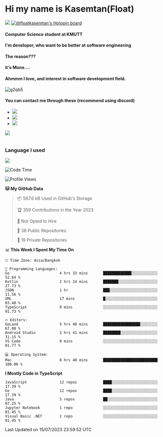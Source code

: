 # Hi my name is Kasemtan(Float)
![](https://64.media.tumblr.com/9c2a8f831efe8da556ffbf89cebb52c9/b86c1ab833a37e32-93/s1280x1920/d000dc22f75df64be2bc150f5fa69c4f6df6bb07.gifv)
[![@floatkasemtan's Holopin board](https://holopin.me/floatkasemtan)](https://holopin.io/@floatkasemtan)
#### Computer Science student at KMUTT
#### I'm developer, who want to be better at software engineering
#### The reason???
#### it's Mone.... 
#### Ahmmm I love, and interest in software development field.
![g2qb5](https://user-images.githubusercontent.com/69688279/175812510-9235eaf7-72f7-40d3-b163-56efa9aa5c6b.gif)

#### You can contact me through these (recommend using discord)
- [![](https://img.shields.io/badge/Discord-5865F2?logo=Discord&logoColor=white)](https://discordapp.com/users/278155096225742848)
- [![](https://img.shields.io/badge/Facebook-1877F2?logo=facebook&logoColor=white)](https://www.facebook.com/float.teavasirichokchai/)
- [![](https://img.shields.io/badge/linkedin-0A66C2?logo=linkedin&logoColor=white)](https://www.linkedin.com/in/floatkasemtan/)

[![](https://github-readme-stats.vercel.app/api?username=FloatKasemtan&show_icons=true&theme=nightowl)]()
#
### Language I used
[![](https://github-readme-stats.vercel.app/api/top-langs/?username=FloatKasemtan&layout=compact&theme=nightowl)]()
<!--START_SECTION:waka-->
![Code Time](http://img.shields.io/badge/Code%20Time-1%2C177%20hrs%2035%20mins-blue)

![Profile Views](http://img.shields.io/badge/Profile%20Views-3-blue)

**🐱 My GitHub Data** 

> 📦 567.6 kB Used in GitHub's Storage 
 > 
> 🏆 359 Contributions in the Year 2023
 > 
> 🚫 Not Opted to Hire
 > 
> 📜 38 Public Repositories 
 > 
> 🔑 19 Private Repositories 
 > 
📊 **This Week I Spent My Time On** 

```text
🕑︎ Time Zone: Asia/Bangkok

💬 Programming Languages: 
Go                       4 hrs 33 mins       █████████████░░░░░░░░░░░░   52.64 % 
Kotlin                   2 hrs 24 mins       ███████░░░░░░░░░░░░░░░░░░   27.73 % 
JSON                     1 hr                ███░░░░░░░░░░░░░░░░░░░░░░   11.56 % 
XML                      17 mins             █░░░░░░░░░░░░░░░░░░░░░░░░   03.40 % 
TypeScript               9 mins              ░░░░░░░░░░░░░░░░░░░░░░░░░   01.73 % 

🔥 Editors: 
GoLand                   5 hrs 48 mins       █████████████████░░░░░░░░   67.08 % 
Android Studio           2 hrs 41 mins       ████████░░░░░░░░░░░░░░░░░   31.15 % 
VS Code                  9 mins              ░░░░░░░░░░░░░░░░░░░░░░░░░   01.77 % 

💻 Operating System: 
Mac                      8 hrs 40 mins       █████████████████████████   100.00 % 
```

**I Mostly Code in TypeScript** 

```text
JavaScript               12 repos            ████░░░░░░░░░░░░░░░░░░░░░   17.39 % 
Go                       12 repos            ████░░░░░░░░░░░░░░░░░░░░░   17.39 % 
Java                     5 repos             ██░░░░░░░░░░░░░░░░░░░░░░░   07.25 % 
Jupyter Notebook         1 repo              ░░░░░░░░░░░░░░░░░░░░░░░░░   01.45 % 
Visual Basic .NET        1 repo              ░░░░░░░░░░░░░░░░░░░░░░░░░   01.45 % 
```




 Last Updated on 15/07/2023 23:59:52 UTC
<!--END_SECTION:waka-->
<!--
**FloatKasemtan/FloatKasemtan** is a ✨ _special_ ✨ repository because its `README.md` (this file) appears on your GitHub profile.

Here are some ideas to get you started:

- 🔭 I’m currently working on ...
- 🌱 I’m currently learning ...
- 👯 I’m looking to collaborate on ...
- 🤔 I’m looking for help with ...
- 💬 Ask me about ...
- 📫 How to reach me: ...
- 😄 Pronouns: ...
- ⚡ Fun fact: ...
-->
